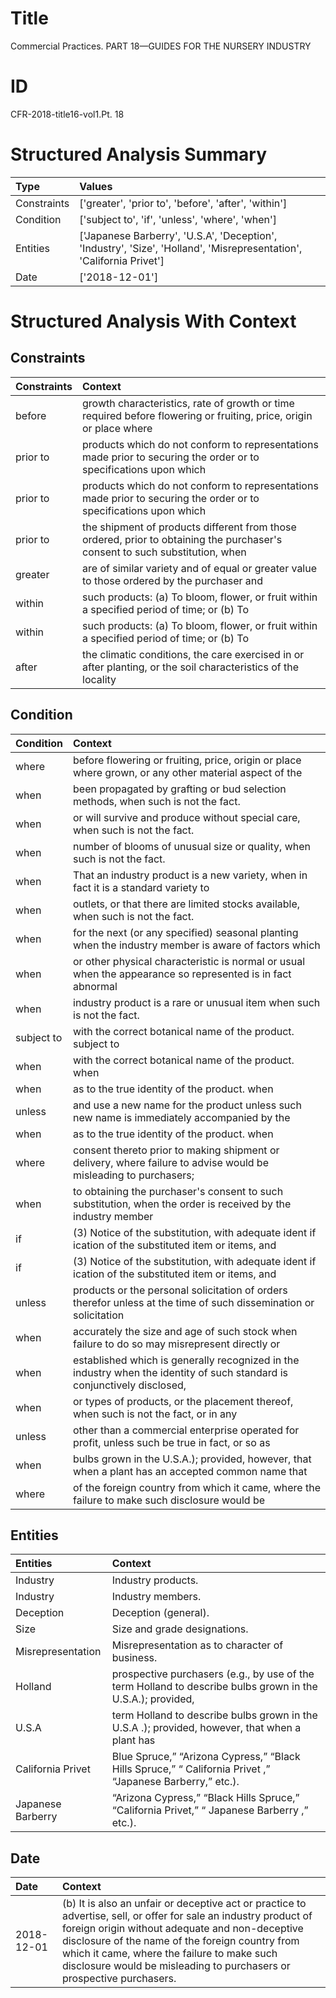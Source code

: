 # Title

 Commercial Practices. PART 18—GUIDES FOR THE NURSERY INDUSTRY


# ID

 CFR-2018-title16-vol1.Pt. 18


# Structured Analysis Summary

| Type        | Values                                                                                                               |
|:------------|:---------------------------------------------------------------------------------------------------------------------|
| Constraints | ['greater', 'prior to', 'before', 'after', 'within']                                                                 |
| Condition   | ['subject to', 'if', 'unless', 'where', 'when']                                                                      |
| Entities    | ['Japanese Barberry', 'U.S.A', 'Deception', 'Industry', 'Size', 'Holland', 'Misrepresentation', 'California Privet'] |
| Date        | ['2018-12-01']                                                                                                       |


# Structured Analysis With Context

 


## Constraints

| Constraints   | Context                                                                                                                      |
|:--------------|:-----------------------------------------------------------------------------------------------------------------------------|
| before        | growth characteristics, rate of growth or time required before flowering or fruiting, price, origin or place where           |
| prior to      | products which do not conform to representations made prior to securing the order or to specifications upon which            |
| prior to      | products which do not conform to representations made prior to securing the order or to specifications upon which            |
| prior to      | the shipment of products different from those ordered, prior to obtaining the purchaser's consent to such substitution, when |
| greater       | are of similar variety and of equal or greater value to those ordered by the purchaser and                                   |
| within        | such products: (a) To bloom, flower, or fruit within a specified period of time; or (b) To                                   |
| within        | such products: (a) To bloom, flower, or fruit within a specified period of time; or (b) To                                   |
| after         | the climatic conditions, the care exercised in or after planting, or the soil characteristics of the locality                |


## Condition

| Condition   | Context                                                                                                                  |
|:------------|:-------------------------------------------------------------------------------------------------------------------------|
| where       | before flowering or fruiting, price, origin or place where grown, or any other material aspect of the                    |
| when        | been propagated by grafting or bud selection methods, when  such is not the fact.                                        |
| when        | or will survive and produce without special care, when  such is not the fact.                                            |
| when        | number of blooms of unusual size or quality, when  such is not the fact.                                                 |
| when        | That an industry product is a new variety, when in fact it is a standard variety to                                      |
| when        | outlets, or that there are limited stocks available, when  such is not the fact.                                         |
| when        | for the next (or any specified) seasonal planting when the industry member is aware of factors which                     |
| when        | or other physical characteristic is normal or usual when the appearance so represented is in fact abnormal               |
| when        | industry product is a rare or unusual item when  such is not the fact.                                                   |
| subject to  | with the correct botanical name of the product. subject to                                                               |
| when        | with the correct botanical name of the product. when                                                                     |
| when        | as to the true identity of the product. when                                                                             |
| unless      | and use a new name for the product unless such new name is immediately accompanied by the                                |
| when        | as to the true identity of the product. when                                                                             |
| where       | consent thereto prior to making shipment or delivery, where failure to advise would be misleading to purchasers;         |
| when        | to obtaining the purchaser's consent to such substitution, when the order is received by the industry member             |
| if          | (3) Notice of the substitution, with adequate ident if ication of the substituted item or items, and                     |
| if          | (3) Notice of the substitution, with adequate ident if ication of the substituted item or items, and                     |
| unless      | products or the personal solicitation of orders therefor unless at the time of such dissemination or solicitation        |
| when        | accurately the size and age of such stock when failure to do so may misrepresent directly or                             |
| when        | established which is generally recognized in the industry when the identity of such standard is conjunctively disclosed, |
| when        | or types of products, or the placement thereof, when such is not the fact, or in any                                     |
| unless      | other than a commercial enterprise operated for profit, unless such be true in fact, or so as                            |
| when        | bulbs grown in the U.S.A.); provided, however, that when a plant has an accepted common name that                        |
| where       | of the foreign country from which it came, where the failure to make such disclosure would be                            |


## Entities

| Entities          | Context                                                                                                                                                         |
|:------------------|:----------------------------------------------------------------------------------------------------------------------------------------------------------------|
| Industry          | Industry  products.                                                                                                                                             |
| Industry          | Industry  members.                                                                                                                                              |
| Deception         | Deception  (general).                                                                                                                                           |
| Size              | Size  and grade designations.                                                                                                                                   |
| Misrepresentation | Misrepresentation  as to character of business.                                                                                                                 |
| Holland           | prospective purchasers (e.g., by use of the term Holland to describe bulbs grown in the U.S.A.); provided,                                                      |
| U.S.A             | term Holland to describe bulbs grown in the U.S.A .); provided, however, that when a plant has                                                                  |
| California Privet | Blue Spruce,&#8221; &#8220;Arizona Cypress,&#8221; &#8220;Black Hills Spruce,&#8221; &#8220; California Privet ,&#8221; &#8220;Japanese Barberry,&#8221; etc.). |
| Japanese Barberry | &#8220;Arizona Cypress,&#8221; &#8220;Black Hills Spruce,&#8221; &#8220;California Privet,&#8221; &#8220; Japanese Barberry ,&#8221; etc.).                     |


## Date

| Date       | Context                                                                                                                                                                                                                                                                                                                                       |
|:-----------|:----------------------------------------------------------------------------------------------------------------------------------------------------------------------------------------------------------------------------------------------------------------------------------------------------------------------------------------------|
| 2018-12-01 | (b) It is also an unfair or deceptive act or practice to advertise, sell, or offer for sale an industry product of foreign origin without adequate and non-deceptive disclosure of the name of the foreign country from which it came, where the failure to make such disclosure would be misleading to purchasers or prospective purchasers. |


